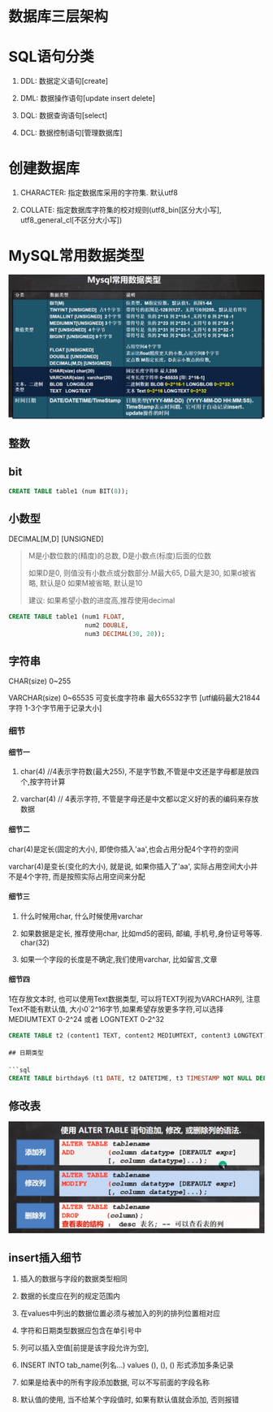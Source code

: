 # 数据库三层架构

# SQL语句分类

1. DDL: 数据定义语句[create]

2. DML: 数据操作语句[update insert delete]

3. DQL: 数据查询语句[select]

4. DCL: 数据控制语句[管理数据库]

# 创建数据库

1. CHARACTER: 指定数据库采用的字符集. 默认utf8

2. COLLATE: 指定数据库字符集的校对规则(utf8_bin[区分大小写], utf8_general_cl[不区分大小写])

# MySQL常用数据类型

![常用数据类型](./18.数据库/1.MySQL常用数据类型.png)

## 整数

## bit

```sql
CREATE TABLE table1 (num BIT(8));
```

## 小数型

DECIMAL[M,D] [UNSIGNED]

> M是小数位数的(精度)的总数, D是小数点(标度)后面的位数
>
> 如果D是0, 则值没有小数点或分数部分.M最大65, D最大是30, 如果d被省略, 默认是0 如果M被省略, 默认是10
>
> 建议: 如果希望小数的进度高,推荐使用decimal

```sql
CREATE TABLE table1 (num1 FLOAT,
                     num2 DOUBLE,
                     num3 DECIMAL(30, 20));
```

## 字符串

CHAR(size) 0~255

VARCHAR(size) 0~65535
可变长度字符串 最大65532字节 [utf编码最大21844字符 1-3个字节用于记录大小]

### 细节

#### 细节一

1. char(4) //4表示字符数(最大255), 不是字节数,不管是中文还是字母都是放四个,按字符计算

2. varchar(4) // 4表示字符, 不管是字母还是中文都以定义好的表的编码来存放数据

#### 细节二

char(4)是定长(固定的大小), 即使你插入'aa',也会占用分配4个字符的空间

varchar(4)是变长(变化的大小), 就是说, 如果你插入了'aa', 实际占用空间大小并不是4个字符, 而是按照实际占用空间来分配

#### 细节三

1. 什么时候用char, 什么时候使用varchar

1. 如果数据是定长, 推荐使用char, 比如md5的密码, 邮编, 手机号,身份证号等等. char(32)

2. 如果一个字段的长度是不确定,我们使用varchar, 比如留言,文章

#### 细节四

1在存放文本时, 也可以使用Text数据类型, 可以将TEXT列视为VARCHAR列, 注意Text不能有默认值, 大小0`2^16字节,如果希望存放更多字符,可以选择MEDIUMTEXT 0-2^24 或者 LOGNTEXT 0-2^32

```sql
CREATE TABLE t2 (content1 TEXT, content2 MEDIUMTEXT, content3 LONGTEXT); ```

## 日期类型

```sql
CREATE TABLE birthday6 (t1 DATE, t2 DATETIME, t3 TIMESTAMP NOT NULL DEFAULT CURRENT_TIMESTAMP ON UPDATE CURRENT_TIMESTAMP)
```

## 修改表

![修改表](./18.数据库/2.修改表.png)

## insert插入细节

1. 插入的数据与字段的数据类型相同

2. 数据的长度应在列的规定范围内

3. 在values中列出的数据位置必须与被加入的列的排列位置相对应

4. 字符和日期类型数据应包含在单引号中

5. 列可以插入空值[前提是该字段允许为空],

6. INSERT INTO tab_name(列名...) values (), (), () 形式添加多条记录

7. 如果是给表中的所有字段添加数据, 可以不写前面的字段名称

8. 默认值的使用, 当不给某个字段值时, 如果有默认值就会添加, 否则报错
